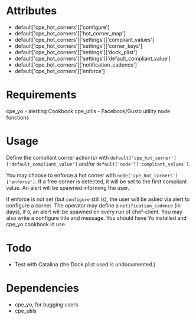 Attributes
=================
- default['cpe_hot_corners']['configure']
- default['cpe_hot_corners']['hot_corner_map']
- default['cpe_hot_corners']['settings']['compliant_values']
- default['cpe_hot_corners']['settings']['corner_keys']
- default['cpe_hot_corners']['settings']['dock_plist']
- default['cpe_hot_corners']['settings']['default_compliant_value']
- default['cpe_hot_corners']['notification_cadence']
- default['cpe_hot_corners']['enforce']


Requirements
=================
cpe_yo - alerting Cookbook
cpe_utils - Facebook/Gusto utility node functions


Usage
=================
Define the compliant corner action(s) with `default['cpe_hot_corner']['default_compliant_value']` and/or `default['node']['compliant_values']`.

You may choose to enforce a hot corner with `node['cpe_hot_corners']['enforce']`. If a free corner is detected, it will be set to the first compliant value. An alert will be spawned informing the user.

If enforce is not set (but `configure` still is), the user will be asked via alert to configure a corner. The operator may define a `notification_cadence` (in days), if `0`, an alert will be spawned on every run of chef-client. You may also write a configure title and message. You should have Yo installed and cpe_yo cookbook in use.


Todo
=================
- Test with Catalina (the Dock plist used is undocumented.)

Dependencies
=================

- cpe_yo, for bugging users
- cpe_utils
